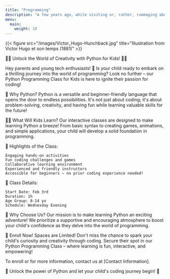 ```yaml
---
title: "Programming"
description: "A few years ago, while visiting or, rather, rummaging about Notre-Dame, the author of this book found, in an obscure nook of one of the towers, the following word, engraved by hand upon the wall: —ANANKE."
menu:
  main:
    weight: 10
---
```

{{< figure src="/images/Victor_Hugo-Hunchback.jpg" title="Illustration from Victor Hugo et son temps (1881)" >}}

🚀🐍 Unlock the World of Creativity with Python for Kids! 🐍🚀

Hey parents and young tech enthusiasts! 🌟 Is your child ready to embark on a thrilling journey into the world of programming? Look no further – our Python Programming Class for Kids is here to ignite their passion for coding!

🌈 Why Python?
Python is a versatile and beginner-friendly language that opens the door to endless possibilities. It's not just about coding; it's about problem-solving, creativity, and having fun while learning valuable skills for the future!

👩‍💻 What Will Kids Learn?
Our interactive classes are designed to make learning Python a breeze! From basic syntax to creating games, animations, and simple applications, your child will develop a solid foundation in programming.

🚀 Highlights of the Class:

    Engaging hands-on activities
    Fun coding challenges and games
    Collaborative learning environment
    Experienced and friendly instructors
    Accessible for beginners – no prior coding experience needed!

📅 Class Details:

    Start Date: Feb 3rd
    Duration: 1h
    Age Group: 8-14 yo
    Schedule: Wednesday Evening

🌟 Why Choose Us?
Our mission is to make learning Python an exciting adventure! We prioritize a supportive and encouraging atmosphere to boost your child's confidence as they delve into the world of programming.

🎉 Enroll Now! Spaces are Limited!
Don't miss the chance to spark your child's curiosity and creativity through coding. Secure their spot in our Python Programming Class – where learning is fun, interactive, and empowering!

To enroll or for more information, contact us at [Contact Information].

🚀 Unlock the power of Python and let your child's coding journey begin! 🚀
